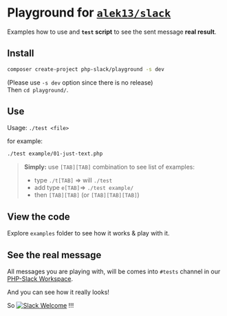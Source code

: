 # Playground for [`alek13/slack`](https://github.com/alek13/slack)

Examples how to use and **`test` script** to see the sent message **real result**.

## Install

```bash
composer create-project php-slack/playground -s dev
```
(Please use `-s dev` option since there is no release)  
Then `cd playground/`.

## Use

Usage: `./test <file>`  

for example:
```bash
./test example/01-just-text.php
```
> **Simply:** use `[TAB][TAB]` combination to see list of examples:  
> - type `./t[TAB]` => will `./test `  
> - add type  `e[TAB]`=> `./test example/`  
> - then `[TAB][TAB]` (or `[TAB][TAB][TAB]`)

## View the code

Explore `examples` folder to see how it works & play with it.

## See the real message

All messages you are playing with, will be comes into `#tests` channel in our [PHP-Slack Workspace](https://join.slack.com/t/php-slack/shared_invite/enQtMjk1OTExNDkzMjg1LTk5ODg3MGE1OThlYzZlM2U0N2I5Y2FhM2NiYmFlMjE1MDNiOWRjMjc1ZDIwNWZlNzBkZWQ2ZWM1NzdmMjM5YzQ).

And you can see how it really looks!

So [![Slack Welcome](https://img.shields.io/badge/you%20are-welcome-brightgreen.svg)](https://join.slack.com/t/php-slack/shared_invite/enQtMjk1OTExNDkzMjg1LTk5ODg3MGE1OThlYzZlM2U0N2I5Y2FhM2NiYmFlMjE1MDNiOWRjMjc1ZDIwNWZlNzBkZWQ2ZWM1NzdmMjM5YzQ) !!!
